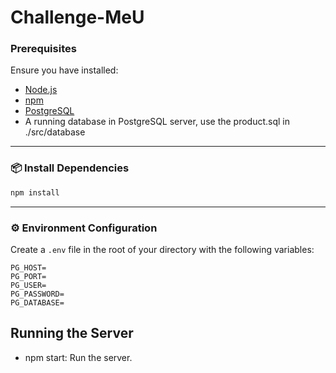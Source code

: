 
# Challenge-MeU
### Prerequisites

Ensure you have installed:

- [Node.js](https://nodejs.org/)
- [npm](https://www.npmjs.com/)
- [PostgreSQL](https://www.postgresql.org/)
- A running database in PostgreSQL server, use the product.sql in ./src/database

---

### 📦 Install Dependencies

```bash
npm install
```

---

### ⚙️ Environment Configuration
Create a `.env` file in the root of your directory with the following variables:

```env
PG_HOST=
PG_PORT=
PG_USER=
PG_PASSWORD=
PG_DATABASE=

```

##  Running the Server
- npm start: Run the server.




